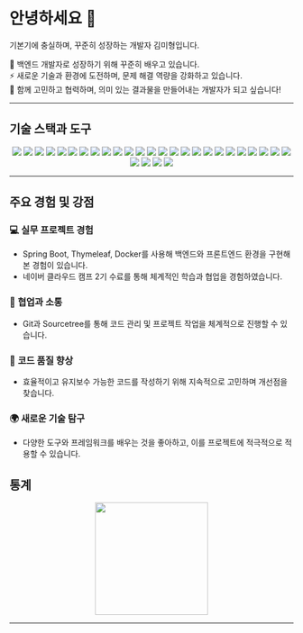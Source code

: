 # 안녕하세요 👋  
기본기에 충실하며, 꾸준히 성장하는 개발자 김미형입니다.

🌱 백엔드 개발자로 성장하기 위해 꾸준히 배우고 있습니다.  
⚡ 새로운 기술과 환경에 도전하며, 문제 해결 역량을 강화하고 있습니다.  
🤝 함께 고민하고 협력하며, 의미 있는 결과물을 만들어내는 개발자가 되고 싶습니다!

---

## 기술 스택과 도구
<div align="center">
  <img src="https://img.shields.io/badge/Java-007396?style=round-square&logo=java&logoColor=white"/> 
  <img src="https://img.shields.io/badge/Spring Boot-6DB33F?style=round-square&logo=Spring Boot&logoColor=white"/>
  <img src="https://img.shields.io/badge/Spring Framework-6DB33F?style=round-square&logo=spring&logoColor=white"/>
  <img src="https://img.shields.io/badge/Thymeleaf-005F0F?style=round-square&logo=thymeleaf&logoColor=white"/>
  <img src="https://img.shields.io/badge/JavaScript-F7DF1E?style=round-square&logo=javascript&logoColor=black"/>
  <img src="https://img.shields.io/badge/jQuery-0769AD?style=round-square&logo=jquery&logoColor=white"/>
    <img src="https://img.shields.io/badge/JSTL-005F0F?style=round-square&logoColor=white"/>
  <img src="https://img.shields.io/badge/Bootstrap-7952B3?style=round-square&logo=bootstrap&logoColor=white"/>
  <img src="https://img.shields.io/badge/MySQL-4479A1?style=round-square&logo=MySQL&logoColor=white"/> 
  <img src="https://img.shields.io/badge/MariaDB-003545?style=round-square&logo=mariadb&logoColor=white"/>
  <img src="https://img.shields.io/badge/AWS S3-232F3E?style=round-square&logo=amazon-aws&logoColor=white"/>
  <img src="https://img.shields.io/badge/Naver Cloud-03C75A?style=round-square&logo=naver&logoColor=white"/>
  <img src="https://img.shields.io/badge/Docker-2496ED?style=round-square&logo=docker&logoColor=white"/>
  <img src="https://img.shields.io/badge/Git-F05032?style=round-square&logo=git&logoColor=white"/>
  <img src="https://img.shields.io/badge/Sourcetree-0052CC?style=round-square&logo=sourcetree&logoColor=white"/>
  <img src="https://img.shields.io/badge/IntelliJ IDEA-000000?style=round-square&logo=intellijidea&logoColor=white"/>
  <img src="https://img.shields.io/badge/Eclipse IDE-2C2255?style=round-square&logo=eclipseide&logoColor=white"/>
  <img src="https://img.shields.io/badge/JUnit-25A162?style=round-square&logo=junit5&logoColor=white"/>
  <img src="https://img.shields.io/badge/Postman-FF6C37?style=round-square&logo=postman&logoColor=white"/>
  <img src="https://img.shields.io/badge/SLF4J-007396?style=round-square&logoColor=white"/>
  <img src="https://img.shields.io/badge/Logback-DC382D?style=round-square&logoColor=white"/>
  <img src="https://img.shields.io/badge/CoolSMS-4A90E2?style=round-square&logoColor=white"/>
  <img src="https://img.shields.io/badge/Kakao API-FFCD00?style=round-square&logo=kakao&logoColor=black"/>
  <img src="https://img.shields.io/badge/Naver SMTP-03C75A?style=round-square&logo=naver&logoColor=white"/>
  <img src="https://img.shields.io/badge/HTML5-E34F26?style=round-square&logo=html5&logoColor=white"/>
  <img src="https://img.shields.io/badge/CSS3-1572B6?style=round-square&logo=css3&logoColor=white"/>
  <img src="https://img.shields.io/badge/Lombok-CA4245?style=round-square&logo=java&logoColor=white"/>
  <img src="https://img.shields.io/badge/Gradle-02303A?style=round-square&logo=gradle&logoColor=white"/>
  <img src="https://img.shields.io/badge/Maven-C71A36?style=round-square&logo=apache-maven&logoColor=white"/>
</div>

---

## 주요 경험 및 강점
### 💻 **실무 프로젝트 경험**
- Spring Boot, Thymeleaf, Docker를 사용해 백엔드와 프론트엔드 환경을 구현해본 경험이 있습니다.
- 네이버 클라우드 캠프 2기 수료를 통해 체계적인 학습과 협업을 경험하였습니다.

### 🤝 **협업과 소통**
- Git과 Sourcetree를 통해 코드 관리 및 프로젝트 작업을 체계적으로 진행할 수 있습니다.

### 🎯 **코드 품질 향상**
- 효율적이고 유지보수 가능한 코드를 작성하기 위해 지속적으로 고민하며 개선점을 찾습니다.

### 🌍 **새로운 기술 탐구**
- 다양한 도구와 프레임워크를 배우는 것을 좋아하고, 이를 프로젝트에 적극적으로 적용할 수 있습니다.


 ## 통계
<div align="center">
  <img height=200 src="https://github-readme-stats.vercel.app/api/top-langs/?username=algudgod&hide=c%23,powershell,Mathematica,Ruby,Objective-C,Objective-C%2b%2b,Cuda&title_color=000000&text_color=333333&icon_color=000000&bg_color=FFFFFF&langs_count=8&layout=compact&border_color=CCCCCC&hide_border=false&size_weight=0.5&count_weight=0.5"/>
</div>

---
